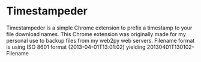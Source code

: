 # Timestampeder
Timestampeder is a simple Chrome extension to prefix a timestamp to your file download names. This Chrome extension was originally made for my personal use to backup files from my web2py web servers. Filename format is using ISO 8601 format (2013-04-01T13:01:02) yielding 20130401T130102-Filename 
